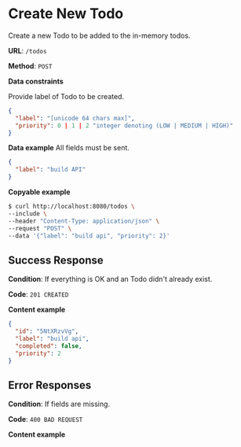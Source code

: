 # Create New Todo

Create a new Todo to be added to the in-memory todos.

**URL**: `/todos`

**Method**: `POST`

**Data constraints**

Provide label of Todo to be created.

```json
{
  "label": "[unicode 64 chars max]",
  "priority": 0 | 1 | 2 "integer denoting (LOW | MEDIUM | HIGH)"
}
```

**Data example** All fields must be sent.

```json
{
  "label": "build API"
}
```

**Copyable example**

```sh
$ curl http://localhost:8080/todos \
--include \
--header "Content-Type: application/json" \
--request "POST" \
--data '{"label": "build api", "priority": 2}'
```

## Success Response

**Condition**: If everything is OK and an Todo didn't already exist.

**Code**: `201 CREATED`

**Content example**

```json
{
  "id": "5NtXRzvVg",
  "label": "build api",
  "completed": false,
  "priority": 2
}
```

## Error Responses

**Condition**: If fields are missing.

**Code**: `400 BAD REQUEST`

**Content example**

```json

```
